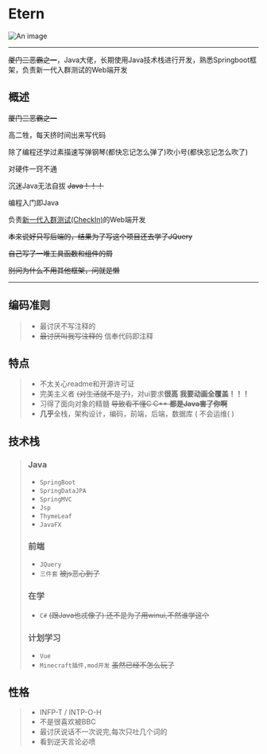 # Etern
![An image](http://q1.qlogo.cn/g?b=qq&nk=941651914&s=160)
_________________
~~厦门三恶霸之一~~，Java大佬，长期使用Java技术栈进行开发，熟悉Springboot框架，负责新一代入群测试的Web端开发
## 概述

~~厦门三恶霸之一~~

高二牲，每天挤时间出来写代码

除了编程还学过素描速写弹钢琴(都快忘记怎么弹了)吹小号(都快忘记怎么吹了)

对硬件一窍不通

沉迷Java无法自拔 ~~Java！！！~~

编程入门即Java

负责[新一代入群测试(CheckIn)](https://github.com/seewo-geek/CheckIn)的Web端开发

~~本来说好只写后端的，结果为了写这个项目还去学了JQuery~~

~~自己写了一堆工具函数和组件的屑~~

~~别问为什么不用其他框架，问就是懒~~


-----------------------------
## 编码准则
> - 最讨厌不写注释的
> - ~~最讨厌叫我写注释的~~ 信奉代码即注释
## 特点
> - 不太关心readme和开源许可证
> - 完美主义者 ~~(对生活就不是了)~~，对ui要求**很高** **我要动画全覆盖！！！**
> - 习得了面向对象的精髓 ~~导致看不懂C C++ **都是Java害了你啊**~~
> - **几乎**全栈，架构设计，编码，前端，后端，数据库 ( 不会运维( )
## 技术栈
> ### Java
> - `SpringBoot`
> - `SpringDataJPA`
> - `SpringMVC`
> - `Jsp`
> - `ThymeLeaf`
> - `JavaFX`
> ### 前端
> - `JQuery`
> - `三件套` ~~被js恶心到了~~
> ### 在学
> - `C#` ~~(跟Java也忒像了) 还不是为了用winui,不然谁学这个~~
> ### 计划学习
> - `Vue`
> - `Minecraft插件,mod开发` ~~虽然已经不怎么玩了~~
## 性格
> - INFP-T / INTP-O-H
> - 不是很喜欢被BBC
> - 最讨厌说话不一次说完,每次只吐几个词的
> - 看到逆天言论必喷
